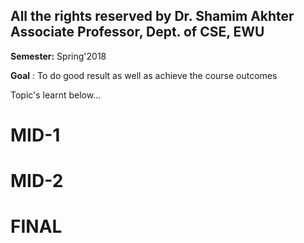 All the rights reserved by Dr. Shamim Akhter
Associate Professor, Dept. of CSE, EWU
------------------------------------------------------------------------------------
**Semester:** Spring'2018

**Goal**    : To do good result as well as achieve the course outcomes

Topic's learnt below...

MID-1
=====

MID-2
=====

FINAL
=====